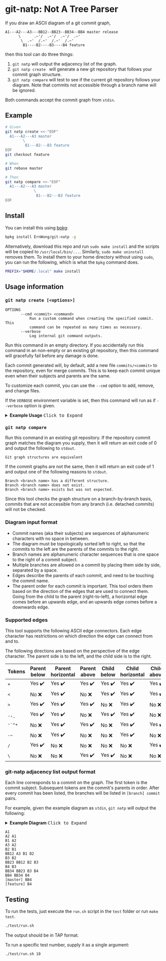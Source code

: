 git-natp: Not A Tree Parser
===========================

If you draw an ASCII diagram of a git commit graph,

```
A1---A2---A3---BB12--BB23--BB34--BB4 master release
      \      .~'/  .~'/  .~'/  .~'
       \  .~'  /.~'  /.~'  /.~'
        B1----B2----B3----B4 feature
```

then this tool can do three things:

1. `git natp` will output the adjacency list of the graph.
1. `git natp create ` will generate a new git repository that follows your commit graph structure.
2. `git natp compare` will test to see if the current git repository follows your diagram. Note that commits not accessible through a branch name will be ignored.

Both commands accept the commit graph from `stdin`.

## Example

```sh
# Given
git natp create <<-"EOF"
  A1---A2---A3 master
        \
         B1---B2---B3 feature
EOF
git checkout feature

# When
git rebase master

# Then
git natp compare <<-"EOF"
  A1---A2---A3 master
             \
              B1---B2---B3 feature
EOF
```

## Install

You can install this using [bpkg](https://github.com/bpkg/bpkg):

```sh
bpkg install ErnWong/git-natp -g
```

Alternatively, download this repo and run `sudo make install` and the scripts will be copied to
`/usr/local/bin/...`. Similarly, `sudo make uninstall` removes them. To install them to your
home directory without using `sudo`, you can run the following, which is what the `bpkg` command
does.

```sh
PREFIX="$HOME/.local" make install
```

## Usage information

###  `git natp create [<options>]`

```
OPTIONS
       --cmd <commit> <command>
           Run a custom command when creating the specified commit. This
           command can be repeated as many times as necessary.
       --verbose
           Log internal git command outputs.
```

Run this command in an empty directory. If you accidentally run this command in an non-empty
or an existing git repository, then this command will gracefully fail before any damage is done.

Each commit generated will, by default, add a new file `commits/<commit>` to the repository, even for
merge commits. This is to keep each commit unique even when their subjects and parents are the same.

To customize each commit, you can use the `--cmd` option to add, remove, and change files.

If the `VERBOSE` environment variable is set, then this command will run as if `--verbose` option is given.

<details>
<summary><b>Example Usage</b> <kbd>Click to Expand</kbd></summary>

The following creates a `master` branch with 3 commits, the first of which adds a new file.
After commit `A2`, a `feature` branch is created with 3 commits. The last two commits in `feature`
then removes, adds and modifies files.

```sh
git natp create \
  --cmd A1 "touch newfile" \
  --cmd B2 "rm newfile;touch other another" \
  --cmd B3 "echo change >> another" \
<<-"EOF"
  A1---A2---A3 master
        \
         B1---B2---B3 feature
EOF
```
</details>

### `git natp compare`

Run this command in an existing git repository. If the repository commit graph matches the
diagram you supply, then it will return an exit code of 0 and output the following to `stdout`.

```
Git graph structures are equivalent
```

If the commit graphs are not the same, then it will return an exit code of 1 and output one
of the following reasons to `stdout`.

```
Branch <branch name> has a different structure.
Branch <branch name> does not exist.
Branch <branch name> exists but was not expected.
```

Since this tool checks the graph structure on a branch-by-branch basis, commits that are not
accessible from any branch (i.e. detached commits) will not be checked.

### Diagram input format

- Commit names (aka their subjects) are sequences of alphanumeric characters with no space in between.
- The diagram must be topologically sorted left to right, so that the commits to the left are the parents of the commits to the right.
- Branch names are alphanumeric character sequences that is one space to the right of a commit subject.
- Multiple branches are allowed on a commit by placing them side by side, separated by a space.
- Edges describe the parents of each commit, and need to be touching the commit name.
- The parent order for each commit is important. This tool orders them based on the direction of the edges that are used to connect them. Going from the child to the parent (right-to-left), a horizontal edge comes before an upwards edge, and an upwards edge comes before a downwards edge.

### Supported edges

This tool supports the following ASCII edge connectors. Each edge character has restrictions on which direction the edge can connect from and to.

The following directions are based on the perspective of the edge character. The parent side is to the left, and the child side is to the right.

| Tokens   | Parent below           | Parent horizontal      | Parent above           | Child below            | Child horizontal       | Child above            |
|----------|------------------------|------------------------|------------------------|------------------------|------------------------|------------------------|
| `+`      | Yes :heavy_check_mark: | Yes :heavy_check_mark: | Yes :heavy_check_mark: | Yes :heavy_check_mark: | Yes :heavy_check_mark: | Yes :heavy_check_mark: |
| `<`      | No  :x:                | Yes :heavy_check_mark: | No :x:                 | Yes :heavy_check_mark: | Yes :heavy_check_mark: | Yes :heavy_check_mark: |
| `>`      | Yes :heavy_check_mark: | Yes :heavy_check_mark: | Yes :heavy_check_mark: | No :x:                 | Yes :heavy_check_mark: | No :x:                 |
| `.,_`    | Yes :heavy_check_mark: | Yes :heavy_check_mark: | No :x:                 | Yes :heavy_check_mark: | Yes :heavy_check_mark: | No :x:                 |
| ``'`^*`` | No  :x:                | Yes :heavy_check_mark: | Yes :heavy_check_mark: | No :x:                 | Yes :heavy_check_mark: | Yes :heavy_check_mark: |
| `-~`     | No  :x:                | Yes :heavy_check_mark: | No :x:                 | No :x:                 | Yes :heavy_check_mark: | No :x:                 |
| `/`      | Yes :heavy_check_mark: | No  :x:                | No :x:                 | No :x:                 | No :x:                 | Yes :heavy_check_mark: |
| `\`      | No  :x:                | No  :x:                | Yes :heavy_check_mark: | Yes :heavy_check_mark: | No :x:                 | No :x:                 |

### git-natp adjacency list output format

Each line corresponds to a commit on the graph. The first token is the commit subject.
Subsequent tokens are the commit's parents in order. After every commit has been listed,
the branches will be listed in `[branch] commit` pairs.

For example, given the example diagram as `stdin`, `git natp` will output the following:

<details>
<summary><b>Example Diagram</b> <kbd>Click to Expand</kbd></summary>

Given this commit graph:

```
  A1---A2---A3---BB12--BB23--BB34--BB4 master
        \      .~'/  .~'/  .~'/  .~'
         \  .~'  /.~'  /.~'  /.~'
          B1----B2----B3----B4 feature
```

You could call the following command to get the adjacency list:

```sh
git natp <<-"EOF"
  A1---A2---A3---BB12--BB23--BB34--BB4 master
        \      .~'/  .~'/  .~'/  .~'
         \  .~'  /.~'  /.~'  /.~'
          B1----B2----B3----B4 feature
EOF
```
</details>

```
A1
A2 A1
B1 A2
A3 A2
B2 B1
BB12 A3 B1 B2
B3 B2
BB23 BB12 B2 B3
B4 B3
BB34 BB23 B3 B4
BB4 BB34 B4
[master] BB4
[feature] B4
```

## Testing

To run the tests, just execute the `run.sh` script in the `test` folder or run `make test`.

```sh
./test/run.sh
```

The output should be in TAP format.

To run a specific test number, supply it as a single argument:

```sh
./test/run.sh 10
```
